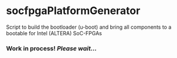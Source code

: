 # socfpgaPlatformGenerator
Script to build the bootloader (u-boot) and bring all components to a bootable for Intel (ALTERA) SoC-FPGAs

### **Work in process!** *Please wait...* 
